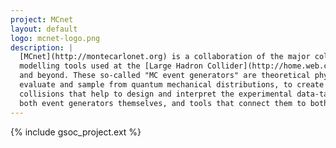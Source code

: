```yaml
---
project: MCnet
layout: default
logo: mcnet-logo.png
description: |
  [MCnet](http://montecarlonet.org) is a collaboration of the major collider event
  modelling tools used at the [Large Hadron Collider](http://home.web.cern.ch/topics/large-hadron-collider) (LHC)
  and beyond. These so-called "MC event generators" are theoretical physics tools that
  evaluate and sample from quantum mechanical distributions, to create simulated particle
  collisions that help to design and interpret the experimental data-taking. MCnet projects include
  both event generators themselves, and tools that connect them to both experiment and theory.
---
```


{% include gsoc_project.ext %}
